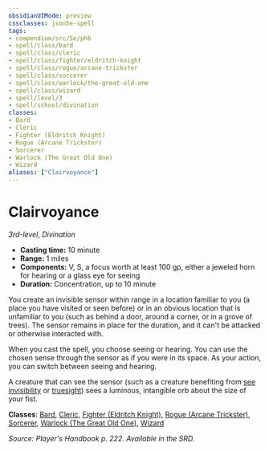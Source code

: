 ```yaml
---
obsidianUIMode: preview
cssclasses: json5e-spell
tags:
- compendium/src/5e/phb
- spell/class/bard
- spell/class/cleric
- spell/class/fighter/eldritch-knight
- spell/class/rogue/arcane-trickster
- spell/class/sorcerer
- spell/class/warlock/the-great-old-one
- spell/class/wizard
- spell/level/3
- spell/school/divination
classes:
- Bard
- Cleric
- Fighter (Eldritch Knight)
- Rogue (Arcane Trickster)
- Sorcerer
- Warlock (The Great Old One)
- Wizard
aliases: ["Clairvoyance"]
---
```

# Clairvoyance
*3rd-level, Divination*  

- **Casting time:** 10 minute
- **Range:** 1 miles
- **Components:** V, S, a focus worth at least 100 gp, either a jeweled horn for hearing or a glass eye for seeing
- **Duration:** Concentration, up to 10 minute

You create an invisible sensor within range in a location familiar to you (a place you have visited or seen before) or in an obvious location that is unfamiliar to you (such as behind a door, around a corner, or in a grove of trees). The sensor remains in place for the duration, and it can't be attacked or otherwise interacted with.

When you cast the spell, you choose seeing or hearing. You can use the chosen sense through the sensor as if you were in its space. As your action, you can switch between seeing and hearing.

A creature that can see the sensor (such as a creature benefiting from [see invisibility](see-invisibility.md) or [truesight](senses.md#truesight)) sees a luminous, intangible orb about the size of your fist.

**Classes**: [Bard](bard.md), [Cleric](cleric.md), [Fighter (Eldritch Knight)](fighter-eldritch-knight.md), [Rogue (Arcane Trickster)](rogue-arcane-trickster.md), [Sorcerer](sorcerer.md), [Warlock (The Great Old One)](warlock-the-great-old-one.md), [Wizard](wizard.md)

*Source: Player's Handbook p. 222. Available in the SRD.*
